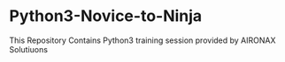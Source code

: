 # Python3-Novice-to-Ninja
This Repository Contains Python3 training session provided by AIRONAX Solutiuons
